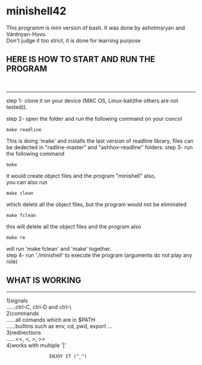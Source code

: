 # minishell42

This programm is mini version of bash. It was done by ashotmsryan and Vardnyan-Hovo.
<br>Don't judge it too strict, it is done for learning purpose

<h2>HERE IS HOW TO START AND RUN THE PROGRAM</h2><br>
<hr>
step 1- clone it on your device (MAC OS, Linux-kali(the others are not tested)).<br>

step 2- open the folder and run the following command on your concol<br>
```
make readline
```
This is doing 'make' and installs the last version of readline library, files can be dedected in "radline-master" and "ashhov-readline" folders.
step 3- run the following command<br>
```
make
```
it would create object files and the program "minishell" also,<br>
you can also run <br>
```
make clean
```
which delets all the object files, but the program would not be eliminated<br>
```
make fclean
```
this will delete all the object files and the program also<br>
```
make re
```
will run 'make fclean' and 'make' together.<br>
step 4- run './minishell' to execute the program (arguments do not play any role)<br>

<h2>WHAT IS WORKING<br></h2>
<hr>
1)signals<br>
    ......ctrl-C, ctrl-D and ctrl-\<br>
2)commands<br>
    ......all comands which are in $PATH<br>
    ......builtins such as env, cd, pwd, export ...<br>
3)redirections<br>
    ......<<, <, >, >><br>
4)works with multiple '|'<br>
                    
                    ENJOY IT (^_^)
